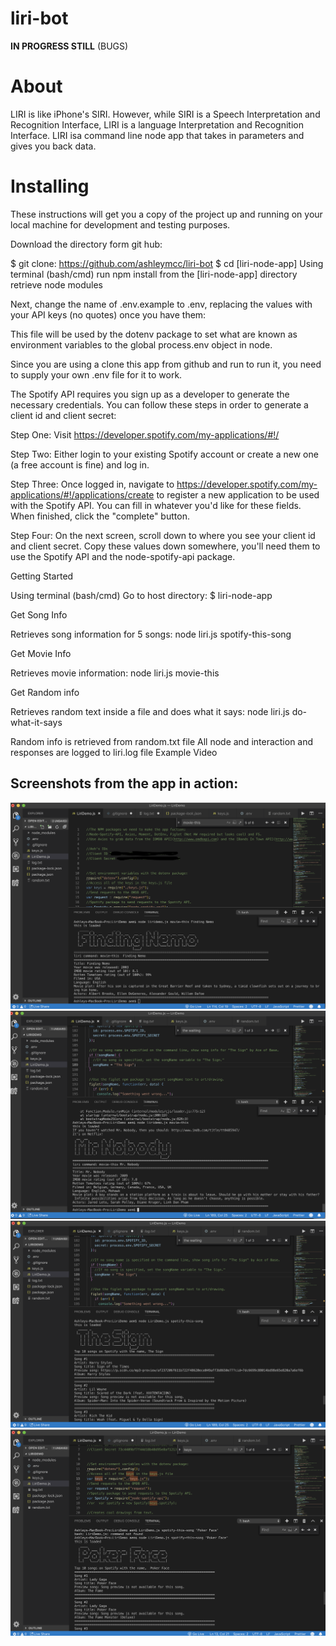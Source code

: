 # liri-bot
**IN PROGRESS STILL**
(BUGS)

# About
LIRI is like iPhone's SIRI. However, while SIRI is a Speech Interpretation and Recognition Interface, LIRI is a language Interpretation and Recognition Interface. LIRI isa command line node app that takes in parameters and gives you back data.

# Installing

These instructions will get you a copy of the project up and running on your local machine for development and testing purposes.

Download the directory form git hub:

$ git clone: https://github.com/ashleymcc/liri-bot
$ cd [liri-node-app]
Using terminal (bash/cmd) run npm install from the [liri-node-app] directory retrieve node modules

Next, change the name of .env.example to .env, replacing the values with your API keys (no quotes) once you have them:

This file will be used by the dotenv package to set what are known as environment variables to the global process.env object in node.

Since you are using a clone this app from github and run to run it, you need to supply your own .env file for it to work.

The Spotify API requires you sign up as a developer to generate the necessary credentials. You can follow these steps in order to generate a client id and client secret:

Step One: Visit https://developer.spotify.com/my-applications/#!/

Step Two: Either login to your existing Spotify account or create a new one (a free account is fine) and log in.

Step Three: Once logged in, navigate to https://developer.spotify.com/my-applications/#!/applications/create to register a new application to be used with the Spotify API. You can fill in whatever you'd like for these fields. When finished, click the "complete" button.

Step Four: On the next screen, scroll down to where you see your client id and client secret. Copy these values down somewhere, you'll need them to use the Spotify API and the node-spotify-api package.

Getting Started

Using terminal (bash/cmd)
Go to host directory: $ liri-node-app


Get Song Info

Retrieves song information for 5 songs:
node liri.js spotify-this-song <song name>

Get Movie Info

Retrieves movie information:
node liri.js movie-this <movie name>

Get Random info

Retrieves random text inside a file and does what it says:
node liri.js do-what-it-says

Random info is retrieved from random.txt file
All node and interaction and responses are logged to liri.log file
Example Video

## Screenshots from the app in action:
![](images/FindingNemo.png)
![](images/Mr.Nobody.png)
![](images/Spotify%20No%20Song.png)
![](images/Spotify%20Top%2010.png)

